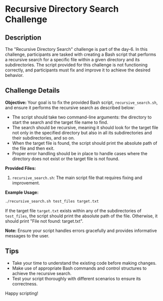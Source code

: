 # Recursive Directory Search Challenge

## Description

The "Recursive Directory Search" challenge is part of the day-6. In this challenge, participants are tasked with creating a Bash script that performs a recursive search for a specific file within a given directory and its subdirectories. The script provided for this challenge is not functioning correctly, and participants must fix and improve it to achieve the desired behavior.

## Challenge Details

**Objective:** Your goal is to fix the provided Bash script, `recursive_search.sh`, and ensure it performs the recursive search as described below:

- The script should take two command-line arguments: the directory to start the search and the target file name to find.
- The search should be recursive, meaning it should look for the target file not only in the specified directory but also in all its subdirectories and their subdirectories, and so on.
- When the target file is found, the script should print the absolute path of the file and then exit.
- Proper error handling should be in place to handle cases where the directory does not exist or the target file is not found.

**Provided Files:**

1. `recursive_search.sh`: The main script file that requires fixing and improvement.

**Example Usage:**

```bash
./recursive_search.sh test_files target.txt
```

If the target file `target.txt` exists within any of the subdirectories of `test_files`, the script should print the absolute path of the file. Otherwise, it should print "File not found: target.txt".

**Note:** Ensure your script handles errors gracefully and provides informative messages to the user.

## Tips

- Take your time to understand the existing code before making changes.
- Make use of appropriate Bash commands and control structures to achieve the recursive search.
- Test your script thoroughly with different scenarios to ensure its correctness.

Happy scripting!
